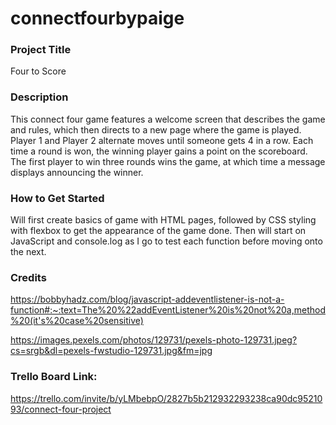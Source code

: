 # connectfourbypaige

### Project Title

Four to Score

### Description

This connect four game features a welcome screen that describes the game and rules, which then directs to a new page where the game is played. Player 1 and Player 2 alternate moves until someone gets 4 in a row. Each time a round is won, the winning player gains a point on the scoreboard. The first player to win three rounds wins the game, at which time a message displays announcing the winner.

### How to Get Started

Will first create basics of game with HTML pages, followed by CSS styling with flexbox to get the appearance of the game done. Then will start on JavaScript and console.log as I go to test each function before moving onto the next.

### Credits

https://bobbyhadz.com/blog/javascript-addeventlistener-is-not-a-function#:~:text=The%20%22addEventListener%20is%20not%20a,method%20(it's%20case%20sensitive)

https://images.pexels.com/photos/129731/pexels-photo-129731.jpeg?cs=srgb&dl=pexels-fwstudio-129731.jpg&fm=jpg

### Trello Board Link:

https://trello.com/invite/b/yLMbebpO/2827b5b212932293238ca90dc9521093/connect-four-project
